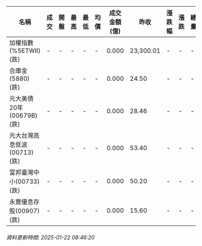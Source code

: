 | 名稱 | 成交 | 開盤 | 最高 | 最低 | 均價 | 成交金額(億) | 昨收 | 漲跌幅 | 漲跌 | 總量 | 昨量 | 振幅 |
| -------- | -------- | -------- | -------- |-------- | -------- | -------- |-------- |-------- |-------- | -------- | -------- |-------- |
|加權指數(%5ETWII) (跌)|-|-|-|-|-|0.000|23,300.01|-|-|-|-|0.00%|
|合庫金(5880) (跌)|-|-|-|-|-|0.000|24.50|-|-|-|-|0.00%|
|元大美債20年(00679B) (跌)|-|-|-|-|-|0.000|28.46|-|-|-|-|0.00%|
|元大台灣高息低波(00713) (跌)|-|-|-|-|-|0.000|53.40|-|-|-|-|0.00%|
|富邦臺灣中小(00733) (跌)|-|-|-|-|-|0.000|50.20|-|-|-|-|0.00%|
|永豐優息存股(00907) (跌)|-|-|-|-|-|0.000|15.60|-|-|-|-|0.00%|
###### 資料更新時間: 2025-01-22 08:46:20